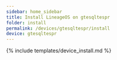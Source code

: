 ```yaml
---
sidebar: home_sidebar
title: Install LineageOS on gtesqltespr
folder: install
permalink: /devices/gtesqltespr/install
device: gtesqltespr
---
```

{% include templates/device_install.md %}
